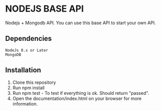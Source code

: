 # NODEJS BASE API #

Nodejs + Mongodb API. You can use this base API to start your own API.

Dependencies
------------

	NodeJs 8.x or Later
	MongoDB


Installation
------------

1.  Clone this repository
2.  Run npm install
3.  Run npm test - To test if everything is ok. Should return "passed".
4.  Open the documentation/index.html on your browser for more information.
